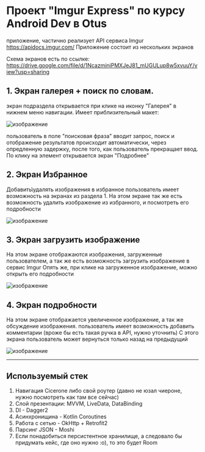 # Проект "Imgur Express" по курсу Android Dev в Otus 


приложение, частично реализует API сервиса Imgur https://apidocs.imgur.com/
Приложение состоит из нескольких экранов

Схема экранов есть по ссылке: https://drive.google.com/file/d/1NcazminjPMXJeJ81_mUGULup8w5xvuuY/view?usp=sharing

## 1. Экран галерея + поиск по словам. 
  экран подраздела открывается при клике на иконку "Галерея" в нижнем меню навигации. Имеет приблизительный макет:
    
  ![изображение](https://user-images.githubusercontent.com/34050116/216767184-b98aa823-e170-44fc-a528-c537d59ae973.png)

пользователь в поле "поисковая фраза" вводит запрос, поиск и отображение результатов происходит автоматически, через опредленную задержку, после того, как пользователь прекращает ввод.
По клику на элемент открывается экран "Подробнее"
## 2. Экран Избранное
  Добавить\удалять изображения в избранное пользователь имеет возможность на экранах из раздела 1. 
  На этом экране так же есть возможность удалить изображение из избранного, и посмотреть его подробности
  
  ![изображение](https://user-images.githubusercontent.com/34050116/216767547-814c9419-0c5d-496c-97f5-a2a5db8d231d.png)

## 3. Экран загрузить изображение
  На этом экране отображаются изображения, загруженные пользователем, а так же есть возможность загрузить изображение в сервиc Imgur
  Опять же, при клике на загруженное изображение, можно открыть его подробности

![изображение](https://user-images.githubusercontent.com/34050116/216767669-feb89ea2-8d38-4815-95b1-cefff1530ab2.png)


## 4. Экран подробности
На этом экране отображается увеличенное изображение, а так же обсуждение изображения. пользователь имеет возможность добавить комментарии (вроже бы есть такая ручка в API, нужно уточнить)
С этого экрана пользователь может вернуться только назад на предыдущий  

![изображение](https://user-images.githubusercontent.com/34050116/216767461-8820d09e-9654-4b83-a904-3dd0df500408.png)

---------------------------------------------

## Используемый стек
1. Навигация Cicerone либо свой роутер (давно не юзал чиероне, нужно посмотреть как там все сейчас)
2. Слой презентации: MVVM, LiveData, DataBinding
3. DI - Dagger2 
4. Асинхронищина - Kotlin Coroutines
5. Работа с сетью - OkHttp + Retrofit2
6. Парсинг JSON - Moshi
7. Если понадобиться персистентное хранилище, а следовало бы придумать кейс, где оно нужно :о), то это будет Room


  
